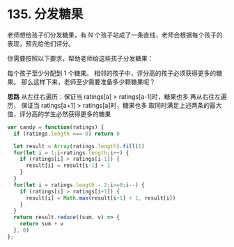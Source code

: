 # 135. 分发糖果

老师想给孩子们分发糖果，有 N 个孩子站成了一条直线，老师会根据每个孩子的表现，预先给他们评分。

你需要按照以下要求，帮助老师给这些孩子分发糖果：

每个孩子至少分配到 1 个糖果。
相邻的孩子中，评分高的孩子必须获得更多的糖果。
那么这样下来，老师至少需要准备多少颗糖果呢？


**思路**
从左往右遍历：保证当 ratings[a] > ratings[a-1]时，糖果也多
再从右往左遍历， 保证当 ratings[a+1] > ratings[a]时，糖果也多
取同时满足上述两条的最大值，评分高的学生必然获得更多的糖果

```js
var candy = function(ratings) {
  if (ratings.length === 0) return 0

  let result = Array(ratings.length).fill(1)
  for(let i = 1;i<ratings.length;i++) {
    if (ratings[i] > ratings[i-1]) {
      result[i] = result[i-1] + 1
    }
  }
  for(let i = ratings.length - 2;i>=0;i--) {
    if (ratings[i] > ratings[i+1]) {
      result[i] = Math.max(result[i+1] + 1, result[i])
    }
  }
  return result.reduce((sum, v) => {
    return sum + v
  }, 0)
};
```
